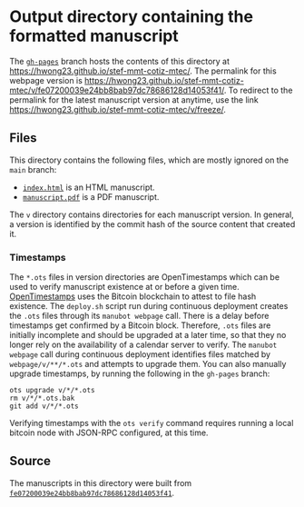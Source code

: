 # Output directory containing the formatted manuscript

The [`gh-pages`](https://github.com/hwong23/stef-mmt-cotiz-mtec/tree/gh-pages) branch hosts the contents of this directory at <https://hwong23.github.io/stef-mmt-cotiz-mtec/>.
The permalink for this webpage version is <https://hwong23.github.io/stef-mmt-cotiz-mtec/v/fe07200039e24bb8bab97dc78686128d14053f41/>.
To redirect to the permalink for the latest manuscript version at anytime, use the link <https://hwong23.github.io/stef-mmt-cotiz-mtec/v/freeze/>.

## Files

This directory contains the following files, which are mostly ignored on the `main` branch:

+ [`index.html`](index.html) is an HTML manuscript.
+ [`manuscript.pdf`](manuscript.pdf) is a PDF manuscript.

The `v` directory contains directories for each manuscript version.
In general, a version is identified by the commit hash of the source content that created it.

### Timestamps

The `*.ots` files in version directories are OpenTimestamps which can be used to verify manuscript existence at or before a given time.
[OpenTimestamps](https://opentimestamps.org/) uses the Bitcoin blockchain to attest to file hash existence.
The `deploy.sh` script run during continuous deployment creates the `.ots` files through its `manubot webpage` call.
There is a delay before timestamps get confirmed by a Bitcoin block.
Therefore, `.ots` files are initially incomplete and should be upgraded at a later time, so that they no longer rely on the availability of a calendar server to verify.
The `manubot webpage` call during continuous deployment identifies files matched by `webpage/v/**/*.ots` and attempts to upgrade them.
You can also manually upgrade timestamps, by running the following in the `gh-pages` branch:

```shell
ots upgrade v/*/*.ots
rm v/*/*.ots.bak
git add v/*/*.ots
```

Verifying timestamps with the `ots verify` command requires running a local bitcoin node with JSON-RPC configured, at this time.

## Source

The manuscripts in this directory were built from
[`fe07200039e24bb8bab97dc78686128d14053f41`](https://github.com/hwong23/stef-mmt-cotiz-mtec/commit/fe07200039e24bb8bab97dc78686128d14053f41).
